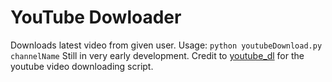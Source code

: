 YouTube Dowloader
================

Downloads latest video from given user.
Usage: `python youtubeDownload.py channelName`
Still in very early development. Credit to [youtube_dl](https://github.com/rg3/youtube-dl) for the youtube video downloading script.
